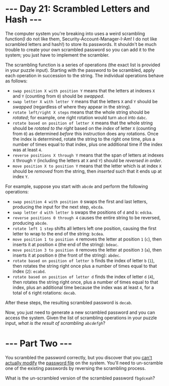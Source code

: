 ﻿# --- Day 21: Scrambled Letters and Hash ---

The computer system you're breaking into uses a weird scrambling function(I do not like them, Security-Account-Manager-I-Am! I do not like scrambled letters and hash!) to store its passwords. It shouldn't be much trouble to create your own scrambled password so you can add it to the system; you just have to implement the scrambler.

The scrambling function is a series of operations (the exact list is provided in your puzzle input). Starting with the password to be scrambled, apply each operation in succession to the string. The individual operations behave as follows:


* ```swap position X with position Y``` means that the letters at indexes ```X``` and ```Y``` (counting from ```0```) should be *swapped*.
* ```swap letter X with letter Y``` means that the letters ```X``` and ```Y``` should be *swapped* (regardless of where they appear in the string).
* ```rotate left/right X steps``` means that the whole string should be *rotated*; for example, one right rotation would turn ```abcd``` into ```dabc```.
* ```rotate based on position of letter X``` means that the whole string should be *rotated to the right* based on the *index* of letter ```X``` (counting from ```0```) as determined *before* this instruction does any rotations.  Once the index is determined, rotate the string to the right one time, plus a number of times equal to that index, plus one additional time if the index was at least ```4```.
* ```reverse positions X through Y``` means that the span of letters at indexes ```X``` through ```Y``` (including the letters at ```X``` and ```Y```) should be *reversed in order*.
* ```move position X to position Y``` means that the letter which is at index ```X``` should be *removed* from the string, then *inserted* such that it ends up at index ```Y```.


For example, suppose you start with ```abcde``` and perform the following operations:


* ```swap position 4 with position 0``` swaps the first and last letters, producing the input for the next step, ```ebcda```.
* ```swap letter d with letter b``` swaps the positions of ```d``` and ```b```: ```edcba```.
* ```reverse positions 0 through 4``` causes the entire string to be reversed, producing ```abcde```.
* ```rotate left 1 step``` shifts all letters left one position, causing the first letter to wrap to the end of the string: ```bcdea```.
* ```move position 1 to position 4``` removes the letter at position ```1``` (```c```), then inserts it at position ```4``` (the end of the string): ```bdeac```.
* ```move position 3 to position 0``` removes the letter at position ```3``` (```a```), then inserts it at position ```0``` (the front of the string): ```abdec```.
* ```rotate based on position of letter b``` finds the index of letter ```b``` (```1```), then rotates the string right once plus a number of times equal to that index (```2```): ```ecabd```.
* ```rotate based on position of letter d``` finds the index of letter ```d``` (```4```), then rotates the string right once, plus a number of times equal to that index, plus an additional time because the index was at least ```4```, for a total of ```6``` right rotations: ```decab```.


After these steps, the resulting scrambled password is ```decab```.

Now, you just need to generate a new scrambled password and you can access the system. Given the list of scrambling operations in your puzzle input, *what is the result of scrambling ```abcdefgh```*?

# --- Part Two ---

You scrambled the password correctly, but you discover that you [can't actually modify](https://en.wikipedia.org/wiki/Passwd) the [password file](https://en.wikipedia.org/wiki/Passwd) on the system. You'll need to un-scramble one of the existing passwords by reversing the scrambling process.

What is the un-scrambled version of the scrambled password ```fbgdceah```?